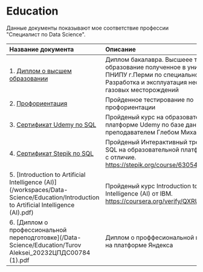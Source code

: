 # Education

Данные документы показывают мое соответствие профессии "Специалист по Data Science".

| Название документа | Описание | 
| :---------------------- | :---------------------- |
| 1. [Диплом о высшем образовании](Education/Bachelor_of_Science_in_Engineering.pdf) | Диплом бакалавра. Высшеее техническое образование полученное в университете ПНИПУ г.Перми по специальности Разработка и эксплуатация нефтяных и газовых месторождений|
| 2. [Профориентация](Education/career_guidance.pdf) | Пройденное тестирование по профориентации |
| 3. [Сертификат Udemy по SQL](Education/Udemy_SQL.pdf) | Пройденый курс на образовательной платформе Udemy по базе данных SQL с преподавателем Глебом Михайловым |
| 4. [Сертификат Stepik по SQL](/workspaces/Data-Science/Education/Interactive_SQL_Trainer.pdf) | Пройденый Интерактивный тренажер по SQL на образовательной платформе Stepik с отличие. https://stepik.org/course/63054/syllabus|
| 5. [Introduction to Artificial Intelligence (AI)](/workspaces/Data-Science/Education/Introduction to Artificial Intelligence (AI).pdf) | Пройденый курс Introduction to Artificial Intelligence (AI) от IBM. https://coursera.org/verify/QXRU9WKVB6HX|
| 6. [Диплом о профессиональной переподготовке](/Data-Science/Education/Turov Aleksei_20232ЦПДС00784 (1).pdf | Диплом о проффесиональной подготовке на платформе Яндекса|
